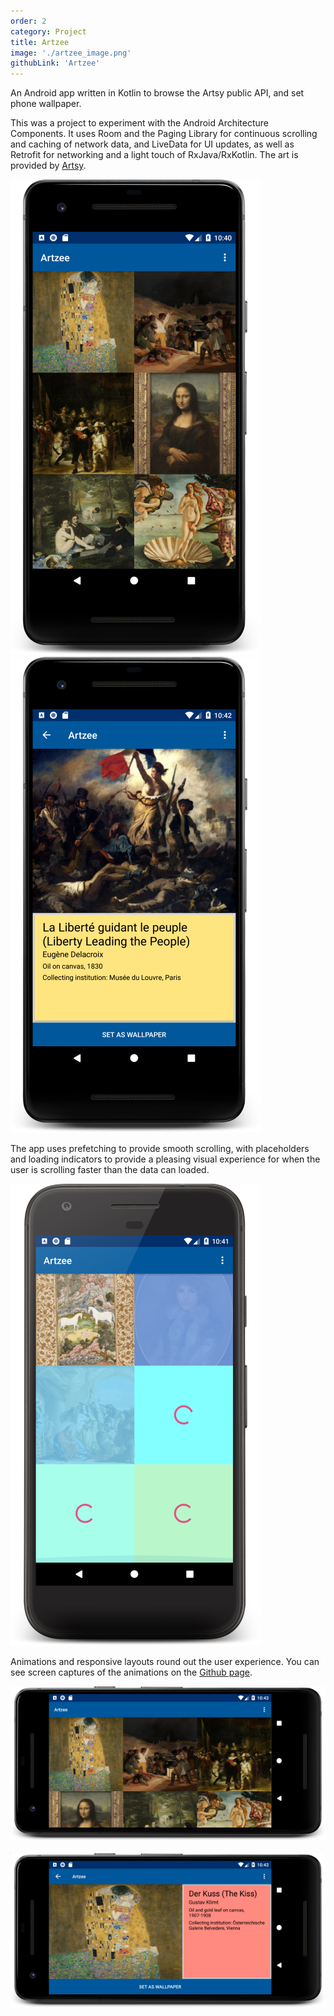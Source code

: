 ```yaml
---
order: 2
category: Project
title: Artzee
image: './artzee_image.png'
githubLink: 'Artzee'
---
```


An Android app written in Kotlin to browse the Artsy public API, and set phone wallpaper.<!-- end -->

This was a project to experiment with the Android Architecture Components. It uses Room and the Paging Library for continuous scrolling and caching of network data, and LiveData for UI updates, as well as Retrofit for networking and a light touch of RxJava/RxKotlin. The art is provided by [Artsy](https://www.artsy.net/).

![Screenshot](./screenshot1.png)&nbsp;![Screenshot](./screenshot2.png)

The app uses prefetching to provide smooth scrolling, with placeholders and loading indicators to provide a pleasing visual experience for when the user is scrolling faster than the data can loaded.

![Screenshot](./screenshot3.png)

Animations and responsive layouts round out the user experience. You can see screen captures of the animations on the [Github page](https://www.github.com/ajsf/Artzee).

![Screenshot](./screenshot5.png)&nbsp;![Screenshot](./screenshot4.png)
